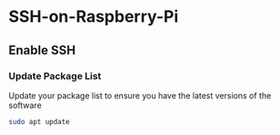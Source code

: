 # SSH-on-Raspberry-Pi
## Enable SSH
### Update Package List
Update your package list to ensure you have the latest versions of the software
```bash
sudo apt update
```


